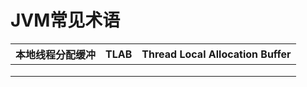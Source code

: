 # JVM常见术语



| 本地线程分配缓冲 | TLAB | Thread Local Allocation Buffer |
| ---------------- | ---- | ------------------------------ |
|                  |      |                                |
|                  |      |                                |
|                  |      |                                |

